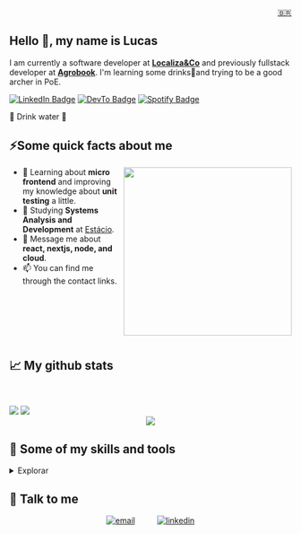 <div align="right"><a target="_blank" href="https://github.com/iamlucasgomes">🇧🇷</a></div>
<h2>Hello 👋, my name is Lucas</h2>
<p>I am currently a software developer at <strong><a target="_blank" href="https://www.localizaco.com/">Localiza&Co</a></strong> and previously fullstack developer at <strong><a href="https://www.agrobook.app/">Agrobook</a></strong>. I'm learning some drinks🍹and trying to be a good archer in PoE.</p>
<p><a target="_blank" href="https://www.linkedin.com/in/iamlucasgomes/"><img src="https://img.shields.io/badge/-@iamlucasgomes-0077B5?style=flat-square&amp;labelColor=0077B5&amp;logo=LinkedIn&amp;link=https://www.linkedin.com/in/iamlucasgomes/" alt="LinkedIn Badge"></a> <a target="_blank" href="https://dev.to/iamlucasgomes"><img src="https://img.shields.io/badge/-@iamlucasgomes-0A0A0A?style=flat-square&amp;labelColor=0A0A0A&amp;logo=dev.to&amp;link=https://dev.to/iamlucasgomes" alt="DevTo Badge"></a> <a 
 target="_blank" href="https://open.spotify.com/user/lucasgomes.martins1"><img src="https://img.shields.io/badge/-@Infinit-1ED760?style=flat-square&amp;labelColor=fff&amp;logo=Spotify&amp;link=https://open.spotify.com/user/lucasgomes.martins1" alt="Spotify Badge"></a></p>
<p>🚰 Drink water 🚰</p>

<h2>⚡️Some quick facts about me</h2>
<img width='350px' align='right' style='width: 300px;' src='https://media0.giphy.com/media/v1.Y2lkPTc5MGI3NjExN3JpcmhveWxsemFsbXFnZ3dtb3JmaDN0eGhzcWZwbHdmanNieW1pdyZlcD12MV9pbnRlcm5hbF9naWZfYnlfaWQmY3Q9Zw/JRbLvZ2JWqU9F4DDTO/giphy.webp' />     
<ul>
<li>🔭 Learning about <strong>micro frontend</strong> and improving my knowledge about <strong>unit testing</strong> a little.</li>
<li>🧐 Studying <strong>Systems Analysis and Development</strong> at <a target="_blank" href="https://estacio.br/">Estácio</a>.</li>
<li>💬 Message me about <strong>react, nextjs, node, and cloud</strong>.</li>
<li>📫 You can find me through the contact links.</li>
</ul>
‎ <br>
‎ <br>
‎ <br>
‎ <br>
‎ <br>

<h2>📈 My github stats </h2>

<div display="inline-block" align="left"><br>

<div display="inline-block" align="left"><br></div>
 <img src="https://streak-stats.demolab.com?user=iamlucasgomes&theme=tokyonight"/>
   <img src="https://github-readme-stats.vercel.app/api/top-langs/?username=iamlucasgomes&theme=tokyonight&custom_title=Linguagens%20mais%20usadas&layout=compact"/>

 <div align="center">
 <img src="https://github-readme-stats.vercel.app/api?username=iamlucasgomes&show_icons=true&theme=tokyonight"/>
 </div>

</div>

<div>
  
<h2>🧰 Some of my skills and tools</h2>
<details>
<summary>Explorar</summary>

  <details>
<summary><strong>Programming languages:</strong></summary>
  <img src="https://img.shields.io/badge/JavaScript-F7DF1E.svg?&style=for-the-badge&logo=JavaScript&logoColor=black" alt="Javascript" />
  <img src="https://img.shields.io/badge/Typescript-3178C6.svg?&style=for-the-badge&logo=typescript&logoColor=white" alt="Typescript" />
  <img src="https://img.shields.io/badge/Python-3776AB.svg?&style=for-the-badge&logo=python&logoColor=white" alt="Python" />

  <!--- ![Java](https://img.shields.io/badge/java-%23ED8B00.svg?style=for-the-badge&logo=java&logoColor=white)
  ![Golang](https://img.shields.io/badge/Golang-00ADD8.svg?&style=for-the-badge&logo=Go&logoColor=white) -->

</details>

<details>
  <summary><strong>Front-end development:</strong></summary>
  <img src="https://img.shields.io/badge/HTML5-E34F26.svg?&style=for-the-badge&logo=HTML5&logoColor=white" alt="html5" />
  <img src="https://img.shields.io/badge/CSS3-1572B6.svg?&style=for-the-badge&logo=CSS3&logoColor=white" alt="css3" />
  <img src="https://img.shields.io/badge/Tailwind%20CSS-06B6D4.svg?&style=for-the-badge&logo=TailwindCSS&logoColor=fff" alt="tailwindcss" />
  <img src="https://img.shields.io/badge/React-61DAFB.svg?&style=for-the-badge&logo=React&logoColor=black" alt="react" />
  <img src="https://img.shields.io/badge/Bootstrap-7952B3.svg?&style=for-the-badge&logo=bootstrap&logoColor=white" alt="bootstrap" />
  <img src="https://img.shields.io/badge/Redux-764ABC.svg?&style=for-the-badge&logo=Redux&logoColor=white" alt="redux" />
  <img src="https://img.shields.io/badge/Context_API-0088CC.svg?&style=for-the-badge&logo=react&logoColor=white" alt="context api" />
  <img src="https://img.shields.io/badge/Next-000000.svg?&style=for-the-badge&logo=next.js&logoColor=white" alt="nextjs" />
  
</details>
<details>
  <summary><strong>Backend development:</strong></summary>
<img src="https://img.shields.io/badge/node-339933.svg?&style=for-the-badge&logo=node.js&logoColor=white" alt="node" />
<img src="https://img.shields.io/badge/Express-000000.svg?&style=for-the-badge&logo=express&logoColor=white" alt="express" />
<img src="https://img.shields.io/badge/NestJs-E0234E.svg?&style=for-the-badge&logo=nestjs&logoColor=white" alt="nestjs" />

</details>
<details>
  <summary><strong>Database:</strong></summary>
  <img src="https://img.shields.io/badge/mysql-4479A1.svg?&style=for-the-badge&logo=mysql&logoColor=white" alt="mysql" />
  <img src="https://img.shields.io/badge/postgresql-4169E1.svg?&style=for-the-badge&logo=postgresql&logoColor=fff" alt="postgresql" />
  <img src="https://img.shields.io/badge/MongoDB-47A248.svg?&style=for-the-badge&logo=mongodb&logoColor=white" alt="mongodb" />
  
</details>
<details>
  <summary><strong>ORM:</strong></summary>
  <img src="https://img.shields.io/badge/Prisma-2D3748.svg?&style=for-the-badge&logo=prisma&logoColor=white" alt="prisma" />
  <img src="https://img.shields.io/badge/Sequelize-52B0E7.svg?&style=for-the-badge&logo=sequelize&logoColor=white" alt="sequelize" />
  
</details>
<details>
  <summary><strong>Devops:</strong></summary>
  <img src="https://img.shields.io/badge/Bash-4EAA25.svg?&style=for-the-badge&logo=GNUBash&logoColor=white" alt="bash" />
  <img src="https://img.shields.io/badge/zsh-F15A24.svg?&style=for-the-badge&logo=zsh&logoColor=fff" alt="zsh" />
  <img src="https://img.shields.io/badge/docker-2496ED.svg?&style=for-the-badge&logo=docker&logoColor=white" alt="docker" />

</details>
<details>
  <summary><strong>Tests:</strong></summary>
  <img src="https://img.shields.io/badge/Jest-C21325.svg?&style=for-the-badge&logo=jest&logoColor=white" alt="jest" />
  <img src="https://img.shields.io/badge/Testing%20Library-E33332.svg?&style=for-the-badge&logo=Testing%20Library&logoColor=white" alt="testing library" />
  <img src="https://img.shields.io/badge/Mocha-8D6748.svg?&style=for-the-badge&logo=mocha&logoColor=white" alt="mocha" />
  <img src="https://img.shields.io/badge/Chai-A30701.svg?&style=for-the-badge&logo=chai&logoColor=white" alt="chai" />
  <img src="https://img.shields.io/badge/SINON.JS-995e45.svg?&style=for-the-badge&logo=sinon&logoColor=white" alt="sinon" />

</details>
<details>
  <summary><strong>Tools:</strong></summary>
  <img src="https://img.shields.io/badge/-Visual%20Studio%20Code-007ACC?style=for-the-badge&logo=visual-studio-code&logoColor=white" alt="vs code" />
  <img src="https://img.shields.io/badge/git-F05032.svg?&style=for-the-badge&logo=git&logoColor=white" alt="git" />
  <img src="https://img.shields.io/badge/-Trello-0052CC?style=for-the-badge&logo=trello&logoColor=white" alt="trello" />
  <img src="https://img.shields.io/badge/Jira-0052CC.svg?&style=for-the-badge&logo=jira&logoColor=fff" alt="jira" />
  <img src="https://img.shields.io/badge/Miro-050038.svg?&style=for-the-badge&logo=miro&logoColor=white" alt="miro" />
  <img src="https://img.shields.io/badge/Slack-4A154B.svg?&style=for-the-badge&logo=Slack&logoColor=white" alt="slack" />
  <img src="https://img.shields.io/badge/Discord-5865f2.svg?&style=for-the-badge&logo=Discord&logoColor=white" alt="discord" />
  <img src="https://img.shields.io/badge/Zoom-2D8CFF.svg?&style=for-the-badge&logo=Zoom&logoColor=white" alt="zoom" />

</details>
<details>
  <summary><strong>Operational systems:</strong></summary>
  <img src="https://img.shields.io/badge/Ubuntu-E95420.svg?&style=for-the-badge&logo=Ubuntu&logoColor=white" alt="ubuntu" />
  <img src="https://img.shields.io/badge/Kubuntu-0079C1.svg?&style=for-the-badge&logo=kubuntu&logoColor=White" alt="kubuntu" />
  <img src="https://img.shields.io/badge/Windows-0078D6.svg?&style=for-the-badge&logo=Windows&logoColor=white" alt="windows" />
  <img src="https://img.shields.io/badge/MacOs-000000.svg?&style=for-the-badge&logo=MacOS&logoColor=white" alt="macos" />

</details>

  </div>
  </details>


<h2>📱 Talk to me</h2>

<div align="center">
 <a target="_blank" href="mailto:lucas.devjs@gmail.com"><img src="https://img.shields.io/badge/gmail-EA4335?&style=for-the-badge&logo=gmail&logoColor=white&" alt="email" /></a>&nbsp;&nbsp;&nbsp;&nbsp;&nbsp;&nbsp;&nbsp;&nbsp;&nbsp;
 <a target="_blank" href="https://www.linkedin.com/in/iamlucasgomes/"><img src="https://img.shields.io/badge/linkedin-0A66C2.svg?&style=for-the-badge&logo=linkedin&logoColor=white&" alt="linkedin" />

</div>
